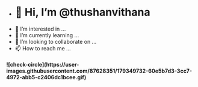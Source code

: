 - <h1>👋 Hi, I’m @thushanvithana</h1>
- 👀 I’m interested in ...
- 🌱 I’m currently learning ...
- 💞️ I’m looking to collaborate on ...
- 📫 How to reach me ...

<!---
thushanvithana/thushanvithana is a ✨ special ✨ repository because its `README.md` (this file) appears on your GitHub profile.
You can click the Preview link to take a look at your changes.
--->






<h4>![check-circle](https://user-images.githubusercontent.com/87628351/179349732-60e5b7d3-3cc7-4972-abb5-c2406dc1bcee.gif)</h4>
